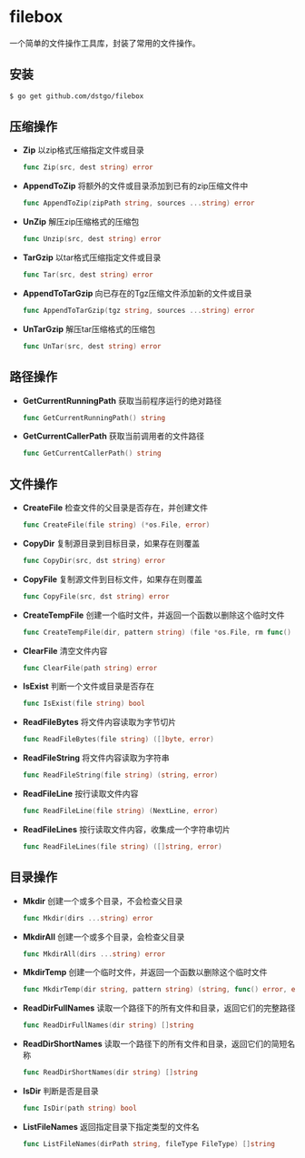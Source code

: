 # filebox

一个简单的文件操作工具库，封装了常用的文件操作。

## 安装

```sh
$ go get github.com/dstgo/filebox
```

## 压缩操作

* **Zip** 以zip格式压缩指定文件或目录

    ```go
    func Zip(src, dest string) error
    ```

* **AppendToZip** 将额外的文件或目录添加到已有的zip压缩文件中

    ```go
    func AppendToZip(zipPath string, sources ...string) error
    ```

* **UnZip** 解压zip压缩格式的压缩包

    ```go
    func Unzip(src, dest string) error
    ```

* **TarGzip** 以tar格式压缩指定文件或目录

    ```go
    func Tar(src, dest string) error
    ```

* **AppendToTarGzip** 向已存在的Tgz压缩文件添加新的文件或目录
  ```go
  func AppendToTarGzip(tgz string, sources ...string) error
  ```
* **UnTarGzip** 解压tar压缩格式的压缩包

    ```go
    func UnTar(src, dest string) error
    ```

## 路径操作

- **GetCurrentRunningPath** 获取当前程序运行的绝对路径

    ```go
    func GetCurrentRunningPath() string
    ```

- **GetCurrentCallerPath** 获取当前调用者的文件路径

    ```go
    func GetCurrentCallerPath() string
    ```

## 文件操作

- **CreateFile** 检查文件的父目录是否存在，并创建文件

    ```go
    func CreateFile(file string) (*os.File, error)
    ```

- **CopyDir** 复制源目录到目标目录，如果存在则覆盖

    ```go
    func CopyDir(src, dst string) error
    ```

- **CopyFile** 复制源文件到目标文件，如果存在则覆盖

    ```go
    func CopyFile(src, dst string) error
    ```

- **CreateTempFile** 创建一个临时文件，并返回一个函数以删除这个临时文件

    ```go
    func CreateTempFile(dir, pattern string) (file *os.File, rm func() error, err error)
    ```
- **ClearFile** 清空文件内容
    
  ```go
  func ClearFile(path string) error 
  ```

- **IsExist** 判断一个文件或目录是否存在

    ```go
    func IsExist(file string) bool
    ```

- **ReadFileBytes**  将文件内容读取为字节切片

    ```go
    func ReadFileBytes(file string) ([]byte, error)
    ```

- **ReadFileString** 将文件内容读取为字符串

    ```go
    func ReadFileString(file string) (string, error)
    ```
- **ReadFileLine** 按行读取文件内容

    ```go
    func ReadFileLine(file string) (NextLine, error) 
    ```
  
- **ReadFileLines** 按行读取文件内容，收集成一个字符串切片

    ```go
    func ReadFileLines(file string) ([]string, error)
    ```

## 目录操作

- **Mkdir** 创建一个或多个目录，不会检查父目录

    ```go
    func Mkdir(dirs ...string) error 
    ```

- **MkdirAll** 创建一个或多个目录，会检查父目录

    ```go
    func MkdirAll(dirs ...string) error
    ```

- **MkdirTemp** 创建一个临时文件，并返回一个函数以删除这个临时文件

    ```go
    func MkdirTemp(dir string, pattern string) (string, func() error, error)
    ```

- **ReadDirFullNames** 读取一个路径下的所有文件和目录，返回它们的完整路径

    ```go
    func ReadDirFullNames(dir string) []string
    ```

- **ReadDirShortNames** 读取一个路径下的所有文件和目录，返回它们的简短名称

    ```go
    func ReadDirShortNames(dir string) []string
    ```

- **IsDir** 判断是否是目录

    ```go
    func IsDir(path string) bool
    ```

- **ListFileNames** 返回指定目录下指定类型的文件名

    ```go
    func ListFileNames(dirPath string, fileType FileType) []string
    ```
    

